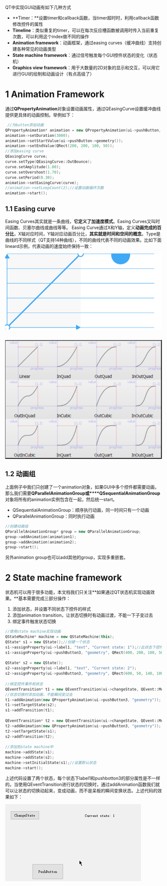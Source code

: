 QT中实现GUI动画有如下几种方式

- **Timer：**设置timer和callback函数，当timer超时时，利用callback函数修改控件的属性
- **Timeline**：类似重复的timer，可以在每次反应槽函数被调用时传入当前重复次数，可以利用这个index做不同的操作
- **Animation framework**：动画框架，通过easing curves（缓冲曲线）支持创建各种常见的动画类型
- **State machine framework**：通过信号触发每个GUI控件状态的变化（状态机）
- **Graphics view framework**：用于大数量的2D对象的显示和交互，可以用它进行GUI的绘制和动画设计（有点高级了）

# 1 Animation Framework
通过**QPropertyAnimation**对象设置动画属性，通过QEasingCurve设置缓冲曲线提供更具体的动画控制。举例如下：
```cpp
 //为button添加动画
QPropertyAnimation* animation = new QPropertyAnimation(ui->pushButton, "geometry");
animation->setDuration(3000);
animation->setStartValue(ui->pushButton->geometry());
animation->setEndValue(QRect(200, 200, 100, 50));
//添加easing curve
QEasingCurve curve;
curve.setType(QEasingCurve::OutBounce);
curve.setAmplitude(1.00);
curve.setOvershoot(1.70);
curve.setPeriod(0.30);
animation->setEasingCurve(curve);
//animation->setLoopCount(2);//设置动画循环次数
animation->start();
```

## 1.1 Easing curve
Easing Curves其实就是一条曲线，**它定义了加速度模式**。Easing Curves又叫时间函数、贝塞尔曲线或曲线等等。
Easing Curve通过X和Y轴，定义**动画完成的百分比**，X轴对应时间，Y轴对应动画百分比，**其实就是时间和空间的概念**。Type是曲线的不同样式（QT支持14种曲线），不同的曲线代表不同的动画效果。比如下面lineard示例，代表动画的速度始终保持一致：

![linear.gif](.assets/1600508357044-bf0989a0-4013-474a-b532-c63d66f9eaa1.gif)              

 ![image.png](.assets/1600509229707-32a2e7fd-4d61-4ee6-b281-93fa587ad2db.png)

## 1.2 动画组
上面例子中我们只创建了一个animation对象，如果GUI中多个控件都需要动画，那么我们需要**QParallelAnimationGroup或****QSequentialAnimationGroup**对象将所有的animation实例包含在一起，然后统一start。

- QSequentialAnimationGroup：顺序执行动画，同一时间只有一个动画
- QParallelAnimationGroup：同时执行动画
```cpp
//创建动画组
QParallelAnimationGroup* group = new QParallelAnimationGroup;
group->addAnimation(animation1);
group->addAnimation(animation2);
group->start();
```
另外animation group也可以add其他的group，实现多重嵌套。

# 2 **State machine framework**
状态机可以用于很多功能，本文档我们只关注**如果通过QT状态机实现动画效果。**基本需要完成三部分操作：

1. 添加状态，并设置不同状态下控件的样式
1. 添加animation transition，让状态切换时有动画过渡，不能一下子变过去
1. 绑定事件触发状态切换
```cpp
//使用state machine实现动画
QStateMachine* machine = new QStateMachine(this);
QState* s1 = new QState();//创建一个状态
s1->assignProperty(ui->label1, "text", "Current state: 1");//此状态下控件的属性
s1->assignProperty(ui->pushButton3, "geometry", QRect(400, 200, 100, 50));

QState* s2 = new QState();
s2->assignProperty(ui->label1, "text", "Current state: 2");
s2->assignProperty(ui->pushButton3, "geometry", QRect(600, 50, 140, 100));

//绑定控件事件和状态
QEventTransition* t1 = new QEventTransition(ui->changeState, QEvent::MouseButtonPress);
//状态切换时添加动画，不能瞬间变过去
t1->addAnimation(new QPropertyAnimation(ui->pushButton3, "geometry"));
t1->setTargetState(s2);
s1->addTransition(t1);

QEventTransition* t2 = new QEventTransition(ui->changeState, QEvent::MouseButtonPress);
t2->addAnimation(new QPropertyAnimation(ui->pushButton3, "geometry"));
t2->setTargetState(s1);
s2->addTransition(t2);

//添加到state machine中
machine->addState(s1);
machine->addState(s2);
machine->setInitialState(s1);//设置默认状态
machine->start();
```
上述代码设置了两个状态，每个状态下label1和pushbotton3的部分属性是不一样的。当使用QEventTransition进行状态的切换时，通过addAnimation函数我们就可以让状态的切换动起来，变成动画，而不是呆板的瞬间变换状态。上述代码的效果如下：

![1.gif](.assets/1600518911507-fd411f8d-db6d-4da0-842b-b91c961d8476.gif)
